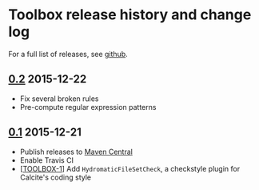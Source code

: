 <!--
{% comment %}
Licensed to Julian Hyde under one or more contributor license
agreements.  See the NOTICE file distributed with this work for
additional information regarding copyright ownership. Julian Hyde
licenses this file to you under the Apache License, Version 2.0 (the
"License"); you may not use this file except in compliance with the
License.  You may obtain a copy of the License at

http://www.apache.org/licenses/LICENSE-2.0

Unless required by applicable law or agreed to in writing, software
distributed under the License is distributed on an "AS IS" BASIS,
WITHOUT WARRANTIES OR CONDITIONS OF ANY KIND, either express or implied.
See the License for the specific language governing permissions and
limitations under the License.
{% endcomment %}
-->
# Toolbox release history and change log

For a full list of releases,
see <a href="https://github.com/julianhyde/toolbox/releases">github</a>.

## <a href="https://github.com/julianhyde/toolbox/releases/tag/toolbox-0.2">0.2</a> 2015-12-22

* Fix several broken rules
* Pre-compute regular expression patterns

## <a href="https://github.com/julianhyde/toolbox/releases/tag/toolbox-0.1">0.1</a> 2015-12-21

* Publish releases to <a href="http://search.maven.org/">Maven Central</a>
* Enable Travis CI
* [<a href="https://github.com/julianhyde/toolbox/issues/1">TOOLBOX-1</a>]
  Add `HydromaticFileSetCheck`, a checkstyle plugin for Calcite's coding style
